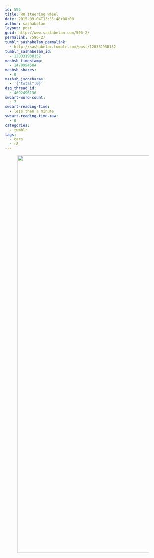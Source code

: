 ```yaml
---
id: 596
title: R8 steering wheel
date: 2015-09-04T13:35:48+00:00
author: sashabelan
layout: post
guid: http://www.sashabelan.com/596-2/
permalink: /596-2/
tumblr_sashabelan_permalink:
  - http://sashabelan.tumblr.com/post/128331938152
tumblr_sashabelan_id:
  - 128331938152
mashsb_timestamp:
  - 1470994584
mashsb_shares:
  - 0
mashsb_jsonshares:
  - '{"total":0}'
dsq_thread_id:
  - 4692496136
swcart-word-count:
  - 7
swcart-reading-time:
  - less then a minute
swcart-reading-time-raw:
  - 0
categories:
  - tumblr
tags:
  - cars
  - r8
---
```

<div id='gallery-693' class='gallery galleryid-596 gallery-columns-1 gallery-size-full'>
  <figure class='gallery-item'> 
  
  <div class='gallery-icon portrait'>
    <img width="853" height="1280" src="http://www.sashabelan.ru/wp-content/uploads/2015/09/tumblr_nu5n3oH3ut1qarj97o1_1280.jpg" class="attachment-full size-full" alt="" srcset="http://www.sashabelan.ru/wp-content/uploads/2015/09/tumblr_nu5n3oH3ut1qarj97o1_1280.jpg 853w, http://www.sashabelan.ru/wp-content/uploads/2015/09/tumblr_nu5n3oH3ut1qarj97o1_1280-200x300.jpg 200w, http://www.sashabelan.ru/wp-content/uploads/2015/09/tumblr_nu5n3oH3ut1qarj97o1_1280-768x1152.jpg 768w, http://www.sashabelan.ru/wp-content/uploads/2015/09/tumblr_nu5n3oH3ut1qarj97o1_1280-682x1024.jpg 682w, http://www.sashabelan.ru/wp-content/uploads/2015/09/tumblr_nu5n3oH3ut1qarj97o1_1280-830x1245.jpg 830w, http://www.sashabelan.ru/wp-content/uploads/2015/09/tumblr_nu5n3oH3ut1qarj97o1_1280-230x345.jpg 230w, http://www.sashabelan.ru/wp-content/uploads/2015/09/tumblr_nu5n3oH3ut1qarj97o1_1280-350x525.jpg 350w" sizes="(max-width: 853px) 100vw, 853px" />
  </div></figure>
</div>